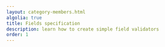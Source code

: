 ```yaml
---
layout: category-members.html
algolia: true
title: Fields specification
description: learn how to create simple field validators
order: 1
---
```

